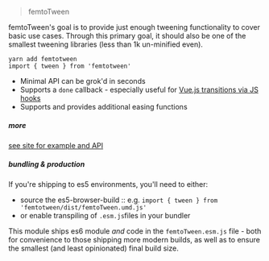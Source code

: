 > femtoTween

femtoTween's goal is to provide just enough tweening functionality to cover basic use cases.
Through this primary goal, it should also be one of the smallest tweening libraries (less than 1k un-minified even).

```
yarn add femtotween
import { tween } from 'femtotween'
```

- Minimal API can be grok'd in seconds
- Supports a `done` callback - especially useful for [Vue.js transitions via JS hooks](https://vuejs.org/v2/guide/transitions.html#JavaScript-Hooks)
- Supports and provides additional easing functions

##### more

[see site for example and API](https://pearofducks.github.io/femtoTween/)

##### bundling & production

If you're shipping to es5 environments, you'll need to either:

- source the es5-browser-build :: e.g. `import { tween } from 'femtotween/dist/femtoTween.umd.js'`
- or enable transpiling of `.esm.js`files in your bundler

This module ships es6 module _and_ code in the `femtoTween.esm.js` file - both for convenience to those shipping more modern builds, as well as to ensure the smallest (and least opinionated) final build size.
